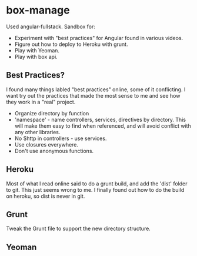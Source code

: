 # box-manage
Used angular-fullstack.  Sandbox for:

* Experiment with "best practices" for Angular found in various videos.  
* Figure out how to deploy to Heroku with grunt.
* Play with Yeoman.
* Play with box api.

## Best Practices?

I found many things labled "best practices" online, some of it conflicting. I want try out the practices that made the most sense to me and see how they work in a "real" project.

* Organize directory by function
* 'namespace' - name controllers, services, directives by directory.  This will make them easy to find when referenced, and will avoid conflict with any other libraries.
* No $http in controllers - use services.
* Use closures everywhere.
* Don't use anonymous functions.

## Heroku

Most of what I read online said to do a grunt build, and add the 'dist' folder to git.  This just seems wrong to me.  I finally found out how to do the build on heroku, so dist is never in git.

## Grunt

Tweak the Grunt file to support the new directory structure.

## Yeoman

